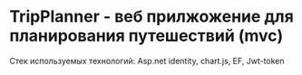 # TripPlanner - веб прилжожение для планирования путешествий (mvc)
Стек используемых технологий: Asp.net identity, chart.js, EF, Jwt-token 
